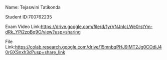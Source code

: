 Name: Tejaswini Tatikonda

Student ID:700762235


Exam Video Link:https://drive.google.com/file/d/1yrVNJnIcLWe0rstYm-dRk_YPi2zpBq9O/view?usp=sharing



File Link:https://colab.research.google.com/drive/15mnbqPHJ9lMT2Jg0COdlJ40rGXSnxh3d?usp=share_link
